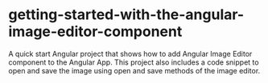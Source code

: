 # getting-started-with-the-angular-image-editor-component
A quick start Angular project that shows how to add Angular Image Editor component to the Angular App. This project also includes a code snippet to open and save the image using open and save methods of the image editor.
